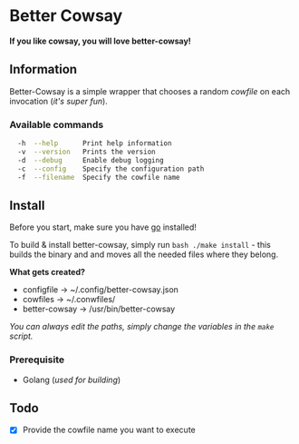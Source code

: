 # Better Cowsay

__If you like cowsay, you will love better-cowsay!__

## Information

Better-Cowsay is a simple wrapper that chooses a random _cowfile_ on each invocation (_it's super fun_).

### Available commands

```sh
  -h  --help      Print help information
  -v  --version   Prints the version
  -d  --debug     Enable debug logging
  -c  --config    Specify the configuration path
  -f  --filename  Specify the cowfile name
```

## Install

Before you start, make sure you have [go](https://www.go.dev) installed!

To build & install better-cowsay, simply run ```bash ./make install``` - this builds the binary and and moves all the needed files where they belong.

__What gets created?__

- configfile -> ~/.config/better-cowsay.json
- cowfiles -> ~/.conwfiles/
- better-cowsay -> /usr/bin/better-cowsay

_You can always edit the paths, simply change the variables in the ```make``` script._

### Prerequisite

- Golang (_used for building_)

## Todo

- [x] Provide the cowfile name you want to execute
